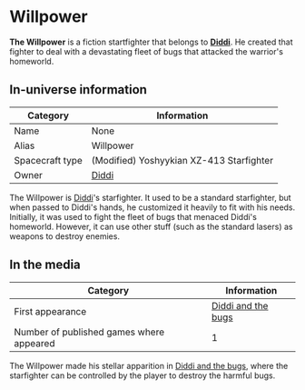 # Willpower

**The Willpower** is a fiction startfighter that belongs to [**Diddi**](Diddi). He created that fighter
to deal with a devastating fleet of bugs that attacked the warrior's homeworld.

## In-universe information

| Category | Information |
|---|---|
| Name | None |
| Alias | Willpower |
| Spacecraft type | (Modified) Yoshyykian XZ-413 Starfighter |
| Owner | [Diddi](Diddi) |

The Willpower is [Diddi](Diddi)'s starfighter. It used to be a standard starfighter, but when passed to
Diddi's hands, he customized it heavily to fit with his needs. Initially, it was used to fight the fleet
of bugs that menaced Diddi's homeworld. However, it can use other stuff (such as the standard lasers)
as weapons to destroy enemies.

## In the media

| Category | Information |
|---|---|
| First appearance | [Diddi and the bugs](https://diddileija.itch.io/diddi-and-the-bugs) |
| Number of published games where appeared | 1 |

The Willpower made his stellar apparition in [Diddi and the bugs](https://diddileija.itch.io/diddi-and-the-bugs), where
the starfighter can be controlled by the player to destroy the harmful bugs.
